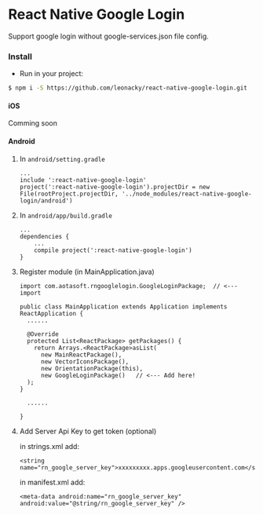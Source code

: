 # React Native Google Login

Support google login without google-services.json file config.

### Install

- Run in your project:
```sh
$ npm i -S https://github.com/leonacky/react-native-google-login.git
```

#### iOS
Comming soon

#### Android

1. In `android/setting.gradle`

    ```
    ...
    include ':react-native-google-login'
    project(':react-native-google-login').projectDir = new File(rootProject.projectDir, '../node_modules/react-native-google-login/android')
    ```

2. In `android/app/build.gradle`

    ```
    ...
    dependencies {
        ...
        compile project(':react-native-google-login')
    }
    ```

3. Register module (in MainApplication.java)

    ```
    import com.aotasoft.rngooglelogin.GoogleLoginPackage;  // <--- import

    public class MainApplication extends Application implements ReactApplication {
      ......

      @Override
      protected List<ReactPackage> getPackages() {
        return Arrays.<ReactPackage>asList(
          new MainReactPackage(),
          new VectorIconsPackage(),
          new OrientationPackage(this),
          new GoogleLoginPackage()   // <--- Add here!
      );
    }

      ......

    }
    ```
4. Add Server Api Key to get token (optional)

    in strings.xml add: 
    
    ```
    <string name="rn_google_server_key">xxxxxxxxx.apps.googleusercontent.com</string>
    ```
    
    in manifest.xml add: 
    
    ```
    <meta-data android:name="rn_google_server_key" android:value="@string/rn_google_server_key" />

    ```

